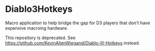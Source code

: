 # Diablo3Hotkeys
Macro application to help bridge the gap for D3 players that don't have expensive macroing hardware.

This repository is deprecated. See https://github.com/KevinAllenWiegand/Diablo-III-Hotkeys instead.
